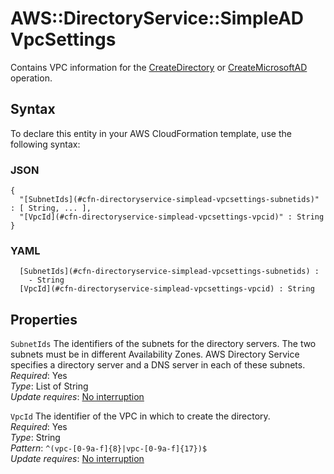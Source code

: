 # AWS::DirectoryService::SimpleAD VpcSettings<a name="aws-properties-directoryservice-simplead-vpcsettings"></a>

Contains VPC information for the [CreateDirectory](https://docs.aws.amazon.com/directoryservice/latest/devguide/API_CreateDirectory.html) or [CreateMicrosoftAD](https://docs.aws.amazon.com/directoryservice/latest/devguide/API_CreateMicrosoftAD.html) operation\.

## Syntax<a name="aws-properties-directoryservice-simplead-vpcsettings-syntax"></a>

To declare this entity in your AWS CloudFormation template, use the following syntax:

### JSON<a name="aws-properties-directoryservice-simplead-vpcsettings-syntax.json"></a>

```
{
  "[SubnetIds](#cfn-directoryservice-simplead-vpcsettings-subnetids)" : [ String, ... ],
  "[VpcId](#cfn-directoryservice-simplead-vpcsettings-vpcid)" : String
}
```

### YAML<a name="aws-properties-directoryservice-simplead-vpcsettings-syntax.yaml"></a>

```
﻿  [SubnetIds](#cfn-directoryservice-simplead-vpcsettings-subnetids) : 
    - String
﻿  [VpcId](#cfn-directoryservice-simplead-vpcsettings-vpcid) : String
```

## Properties<a name="aws-properties-directoryservice-simplead-vpcsettings-properties"></a>

`SubnetIds`  <a name="cfn-directoryservice-simplead-vpcsettings-subnetids"></a>
The identifiers of the subnets for the directory servers\. The two subnets must be in different Availability Zones\. AWS Directory Service specifies a directory server and a DNS server in each of these subnets\.  
*Required*: Yes  
*Type*: List of String  
*Update requires*: [No interruption](https://docs.aws.amazon.com/AWSCloudFormation/latest/UserGuide/using-cfn-updating-stacks-update-behaviors.html#update-no-interrupt)

`VpcId`  <a name="cfn-directoryservice-simplead-vpcsettings-vpcid"></a>
The identifier of the VPC in which to create the directory\.  
*Required*: Yes  
*Type*: String  
*Pattern*: `^(vpc-[0-9a-f]{8}|vpc-[0-9a-f]{17})$`  
*Update requires*: [No interruption](https://docs.aws.amazon.com/AWSCloudFormation/latest/UserGuide/using-cfn-updating-stacks-update-behaviors.html#update-no-interrupt)